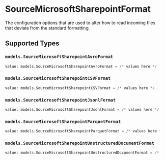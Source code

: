 # SourceMicrosoftSharepointFormat

The configuration options that are used to alter how to read incoming files that deviate from the standard formatting.


## Supported Types

### `models.SourceMicrosoftSharepointAvroFormat`

```python
value: models.SourceMicrosoftSharepointAvroFormat = /* values here */
```

### `models.SourceMicrosoftSharepointCSVFormat`

```python
value: models.SourceMicrosoftSharepointCSVFormat = /* values here */
```

### `models.SourceMicrosoftSharepointJsonlFormat`

```python
value: models.SourceMicrosoftSharepointJsonlFormat = /* values here */
```

### `models.SourceMicrosoftSharepointParquetFormat`

```python
value: models.SourceMicrosoftSharepointParquetFormat = /* values here */
```

### `models.SourceMicrosoftSharepointUnstructuredDocumentFormat`

```python
value: models.SourceMicrosoftSharepointUnstructuredDocumentFormat = /* values here */
```


